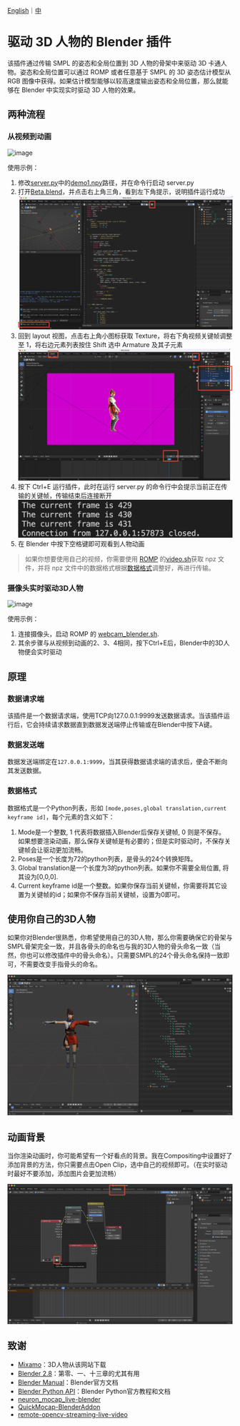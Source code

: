 [English](README.md)｜[中](README.zh_CN.md)

# 驱动 3D 人物的 Blender 插件

该插件通过传输 SMPL 的姿态和全局位置到 3D 人物的骨架中来驱动 3D 卡通人物。姿态和全局位置可以通过 ROMP 或者任意基于 SMPL 的 3D 姿态估计模型从 RGB 图像中获得。如果估计模型能够以较高速度输出姿态和全局位置，那么就能够在 Blender 中实现实时驱动 3D 人物的效果。

## 两种流程

### 从视频到动画

![image](demo/demo1.gif)

使用示例：

1. 修改[server.py](src/server.py)中的[demo1.npy](demo/demo1.npy)路径，并在命令行启动 server.py
2. 打开[Beta.blend](blender/Beta.blend)，并点击右上角三角，看到左下角提示，说明插件运行成功
   ![图 2](images/c52b11b344f633d7d60dd2c3a4fd8af0057c2a873f5868227e5c3e3b6c27b37f.png)
3. 回到 layout 视图，点击右上角小图标获取 Texture，将右下角视频关键帧调整至 1，将右边元素列表按住 Shift 选中 Armature 及其子元素
   ![图 3](images/6ecb42e47e9befecf4a6492e0dbeef3ee9fc2a545b8f708b37acf98a4fa508a9.png)
4. 按下 Ctrl+E 运行插件，此时在运行 server.py 的命令行中会提示当前正在传输的关键帧，传输结束后连接断开
   ![图 4](images/1a7a853daa25f17230482437550e1d94f22252f0b02807ab105eeb6a2bd8ae30.png)
5. 在 Blender 中按下空格键即可观看到人物动画

> 如果你想要使用自己的视频，你需要使用 [ROMP](<(https://github.com/Arthur151/ROMP)>) 的[video.sh](https://github.com/Arthur151/ROMP/blob/master/scripts/video.sh)获取 npz 文件，并将 npz 文件中的数据格式根据[数据格式](#数据格式)调整好，再进行传输。

### 摄像头实时驱动3D人物

![image](demo/demo2.gif)

使用示例：

1. 连接摄像头，启动 ROMP 的 [webcam_blender.sh](https://github.com/Arthur151/ROMP/blob/master/scripts/webcam_blender.sh).
2. 其余步骤与从视频到动画的2、3、4相同，按下Ctrl+E后，Blender中的3D人物便会实时驱动


## 原理

### 数据请求端

该插件是一个数据请求端，使用TCP向127.0.0.1:9999发送数据请求。当该插件运行后，它会持续请求数据直到数据发送端停止传输或在Blender中按下A键。

### 数据发送端

数据发送端绑定在`127.0.0.1:9999`，当其获得数据请求端的请求后，便会不断向其发送数据。

### 数据格式

数据格式是一个Python列表，形如 `[mode,poses,global translation,current keyframe id]`，每个元素的含义如下：

1. Mode是一个整数, 1 代表将数据插入Blender后保存关键帧, 0 则是不保存。 如果想要渲染动画，那么保存关键帧是有必要的；但是实时驱动时，不保存关键帧会让驱动更加流畅。
2. Poses是一个长度为72的python列表，是骨头的24个转换矩阵。
3. Global translation是一个长度为3的python列表。如果你不需要全局位置, 将其设为[0,0,0].
4. Current keyframe id是一个整数。如果你保存当前关键帧，你需要将其它设置为关键帧的id；如果你不保存当前关键帧，设置为0即可。

## 使用你自己的3D人物

如果你对Blender很熟悉，你希望使用自己的3D人物，那么你需要确保它的骨架与SMPL骨架完全一致，并且各骨头的命名也与我的3D人物的骨头命名一致（当然，你也可以修改插件中的骨头命名）。只需要SMPL的24个骨头命名保持一致即可，不需要改变手指骨头的命名。

![图 3](/images/6b7e75964fd193b36ae58c94ddd99e6d234de6e085fb65d6f6691b476329b16c.png)
## 动画背景

当你渲染动画时，你可能希望有一个好看点的背景。我在Compositing中设置好了添加背景的方法，你只需要点击Open Clip，选中自己的视频即可。（在实时驱动时最好不要添加，添加图片会更加流畅）

![图 7](images/57480e4a863cb8f06bcb8581279a5669849d31a88ed17c6717422f707acdb0d3.png)  






## 致谢

- [Mixamo](https://www.mixamo.com/#/)：3D人物从该网站下载
- [Blender 2.8](https://www.bilibili.com/video/BV1T4411N7GE?spm_id_from=333.999.0.0)：第零、一、十三章的尤其有用
- [Blender Manual](https://docs.blender.org/manual/en/latest/)：Blender官方文档
- [Blender Python API](https://docs.blender.org/api/current/index.html)：Blender Python官方教程和文档
- [neuron_mocap_live-blender](https://github.com/pnmocap/neuron_mocap_live-blender)
- [QuickMocap-BlenderAddon](https://github.com/vltmedia/QuickMocap-BlenderAddon)
- [remote-opencv-streaming-live-video](https://github.com/rena2damas/remote-opencv-streaming-live-video)
